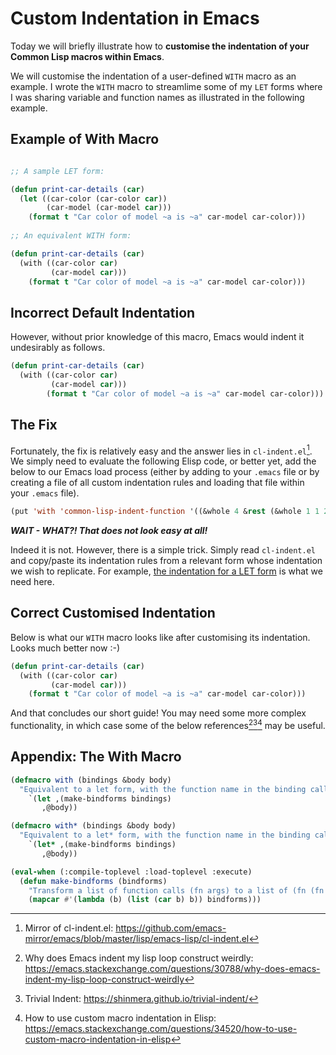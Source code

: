 # Custom Indentation in Emacs

Today we will briefly illustrate how to **customise the indentation of your Common Lisp macros within Emacs**.

We will customise the indentation of a user-defined `WITH` macro as an example. I wrote the `WITH` macro to streamlime some of my `LET` forms where I was sharing variable and function names as illustrated in the following example.

## Example of With Macro

```lisp

;; A sample LET form:

(defun print-car-details (car)
  (let ((car-color (car-color car))
        (car-model (car-model car)))
    (format t "Car color of model ~a is ~a" car-model car-color)))
    
;; An equivalent WITH form:

(defun print-car-details (car)
  (with ((car-color car)
         (car-model car)))
    (format t "Car color of model ~a is ~a" car-model car-color)))
```

## Incorrect Default Indentation

However, without prior knowledge of this macro, Emacs would indent it undesirably as follows.

```lisp
(defun print-car-details (car)
  (with ((car-color car)
         (car-model car)))
        (format t "Car color of model ~a is ~a" car-model car-color)))
```

## The Fix

Fortunately, the fix is relatively easy and the answer lies in `cl-indent.el`[^1]. We simply need to evaluate the following Elisp code, or better yet, add the below to our Emacs load process (either by adding to your `.emacs` file or by creating a file of all custom indentation rules and loading that file within your `.emacs` file).

```lisp
(put 'with 'common-lisp-indent-function '((&whole 4 &rest (&whole 1 1 2)) &body))
```

***WAIT - WHAT?! That does not look easy at all!***

Indeed it is not. However, there is a simple trick. Simply read `cl-indent.el` and copy/paste its indentation rules from a relevant form whose indentation we wish to replicate. For example, [the indentation for a LET form](https://github.com/emacs-mirror/emacs/blob/8d53c23f90aab6e527c61137ae43274c7a36eca7/lisp/emacs-lisp/cl-indent.el#L787) is what we need here.

## Correct Customised Indentation
Below is what our `WITH` macro looks like after customising its indentation. Looks much better now :-)

```lisp
(defun print-car-details (car)
  (with ((car-color car)
         (car-model car)))
    (format t "Car color of model ~a is ~a" car-model car-color)))
```

And that concludes our short guide! You may need some more complex functionality, in which case some of the below references[^2][^3][^4] may be useful.

## Appendix: The With Macro
```lisp
(defmacro with (bindings &body body)
  "Equivalent to a let form, with the function name in the binding calls used also as the variable name."
    `(let ,(make-bindforms bindings)
       ,@body))

(defmacro with* (bindings &body body)
  "Equivalent to a let* form, with the function name in the binding calls used also as the variable name."
    `(let* ,(make-bindforms bindings)
       ,@body))

(eval-when (:compile-toplevel :load-toplevel :execute)          
  (defun make-bindforms (bindforms)
    "Transform a list of function calls (fn args) to a list of (fn (fn args))."
    (mapcar #'(lambda (b) (list (car b) b)) bindforms)))
```
[^1]: Mirror of cl-indent.el: https://github.com/emacs-mirror/emacs/blob/master/lisp/emacs-lisp/cl-indent.el
[^2]: Why does Emacs indent my lisp loop construct weirdly: https://emacs.stackexchange.com/questions/30788/why-does-emacs-indent-my-lisp-loop-construct-weirdly
[^3]: Trivial Indent: https://shinmera.github.io/trivial-indent/
[^4]: How to use custom macro indentation in Elisp: https://emacs.stackexchange.com/questions/34520/how-to-use-custom-macro-indentation-in-elisp
